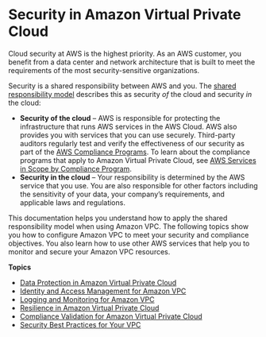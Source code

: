 # Security in Amazon Virtual Private Cloud<a name="security"></a>

Cloud security at AWS is the highest priority\. As an AWS customer, you benefit from a data center and network architecture that is built to meet the requirements of the most security\-sensitive organizations\.

Security is a shared responsibility between AWS and you\. The [shared responsibility model](http://aws.amazon.com/compliance/shared-responsibility-model/) describes this as security *of* the cloud and security *in* the cloud:
+ **Security of the cloud** – AWS is responsible for protecting the infrastructure that runs AWS services in the AWS Cloud\. AWS also provides you with services that you can use securely\. Third\-party auditors regularly test and verify the effectiveness of our security as part of the [AWS Compliance Programs](http://aws.amazon.com/compliance/programs/)\. To learn about the compliance programs that apply to Amazon Virtual Private Cloud, see [AWS Services in Scope by Compliance Program](http://aws.amazon.com/compliance/services-in-scope/)\.
+ **Security in the cloud** – Your responsibility is determined by the AWS service that you use\. You are also responsible for other factors including the sensitivity of your data, your company’s requirements, and applicable laws and regulations\. 

This documentation helps you understand how to apply the shared responsibility model when using Amazon VPC\. The following topics show you how to configure Amazon VPC to meet your security and compliance objectives\. You also learn how to use other AWS services that help you to monitor and secure your Amazon VPC resources\. 

**Topics**
+ [Data Protection in Amazon Virtual Private Cloud](data-protection.md)
+ [Identity and Access Management for Amazon VPC](security-iam.md)
+ [Logging and Monitoring for Amazon VPC](logging-monitoring.md)
+ [Resilience in Amazon Virtual Private Cloud](disaster-recovery-resiliency.md)
+ [Compliance Validation for Amazon Virtual Private Cloud](VPC-compliance.md)
+ [Security Best Practices for Your VPC](vpc-security-best-practices.md)